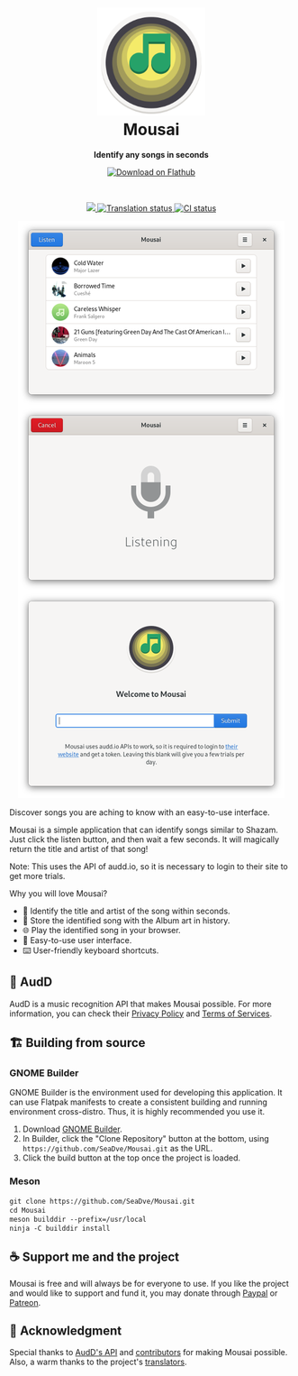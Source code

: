 <h1 align="center">
  <img src="data/logo/io.github.seadve.Mousai.svg" alt="Mousai" width="192" height="192"/><br>
  Mousai
</h1>

<p align="center"><strong>Identify any songs in seconds</strong></p>

<p align="center">
  <a href="https://flathub.org/apps/details/io.github.seadve.Mousai"><img width="200" alt="Download on Flathub" src="https://flathub.org/assets/badges/flathub-badge-en.png"/></a>
</p>

<br>
<p align="center">
  <a href="https://github.com/SeaDve/Mousai/blob/master/COPYING">
    <img src="https://img.shields.io/badge/License-GPL%20v3-blue.svg">
  </a>
  <a href="https://hosted.weblate.org/engage/kooha/">
    <img src="https://hosted.weblate.org/widgets/kooha/-/mousai/svg-badge.svg" alt="Translation status"  />
  </a>
  <a href="https://github.com/SeaDve/Mousai/actions/workflows/testing.yml">
    <img src="https://github.com/SeaDve/Mousai/actions/workflows/testing.yml/badge.svg" alt="CI status"/>
  </a>
</p>

<p align="center">
  <img src="screenshots/Mousai-preview.png" alt="Preview"/>
</p>

Discover songs you are aching to know with an easy-to-use interface.

Mousai is a simple application that can identify songs similar to Shazam. Just
click the listen button, and then wait a few seconds. It will magically return
the title and artist of that song!

Note: This uses the API of audd.io, so it is necessary to login to their site to get more trials.

Why you will love Mousai?
* 🎵 Identify the title and artist of the song within seconds.
* 🎸 Store the identified song with the Album art in history.
* 🌐 Play the identified song in your browser.
* 📱 Easy-to-use user interface.
* ⌨️ User-friendly keyboard shortcuts.

## 🌈 AudD

AudD is a music recognition API that makes Mousai possible. For more information,
you can check their [Privacy Policy](https://audd.io/privacy/) and [Terms of Services](https://audd.io/terms/).


## 🏗️ Building from source

### GNOME Builder
GNOME Builder is the environment used for developing this application. It can use Flatpak manifests to create a consistent building and running environment cross-distro. Thus, it is highly recommended you use it.

1. Download [GNOME Builder](https://flathub.org/apps/details/org.gnome.Builder).
2. In Builder, click the "Clone Repository" button at the bottom, using `https://github.com/SeaDve/Mousai.git` as the URL.
3. Click the build button at the top once the project is loaded.

### Meson
```
git clone https://github.com/SeaDve/Mousai.git
cd Mousai
meson builddir --prefix=/usr/local
ninja -C builddir install
```


## ☕ Support me and the project

Mousai is free and will always be for everyone to use. If you like the project and
would like to support and fund it, you may donate through [Paypal](https://www.paypal.com/paypalme/sedve) 
or [Patreon](https://www.patreon.com/SeaDve).


## 💝 Acknowledgment

Special thanks to [AudD's API](https://audd.io/) and [contributors](https://github.com/SeaDve/Mousai/graphs/contributors) 
for making Mousai possible. Also, a warm thanks to the project's [translators](https://hosted.weblate.org/engage/kooha/).
